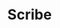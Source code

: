 ---
layout: role
title: Scribe
time: 50m
description: The Scribe ensures that meeting notes are taken and shared.
---